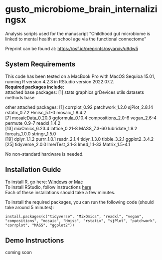 # gusto_microbiome_brain_internalizingsx
Analysis scripts used for the manuscript "Childhood gut microbiome is linked to mental health at school age via the functional connectome"

Preprint can be found at: https://osf.io/preprints/psyarxiv/u9dw5 

## System Requirements
This code has been tested on a MacBook Pro with MacOS Sequioa 15.01, running R version 4.2.3 in RStudio version 2022.07.2.   
**Required packages include:**   
attached base packages:
[1] stats     graphics  grDevices utils     datasets  methods   base     

other attached packages:
 [1] corrplot_0.92      patchwork_1.2.0    sjPlot_2.8.14      rstatix_0.7.2      Hmisc_5.1-0        mosaic_1.8.4.2    
 [7] mosaicData_0.20.3  ggformula_0.10.4   compositions_2.0-6 vegan_2.6-4        permute_0.9-7      readxl_1.4.2      
[13] mixOmics_6.23.4    lattice_0.21-8     MASS_7.3-60        lubridate_1.9.2    forcats_1.0.0      stringr_1.5.0     
[19] dplyr_1.1.2        purrr_1.0.1        readr_2.1.4        tidyr_1.3.0        tibble_3.2.1       ggplot2_3.4.2     
[25] tidyverse_2.0.0    lmerTest_3.1-3     lme4_1.1-33        Matrix_1.5-4.1   

No non-standard hardware is needed.

## Installation Guide  
To install R, go here: [Windows](https://cran.r-project.org/bin/windows/base/old/) or [Mac](https://cran.r-project.org/bin/macosx/)  
To install RStudio, follow instructions [here](https://posit.co/download/rstudio-desktop/)  
Each of these installations should take a few minutes.   

To install the required packages, you can run the following code (should take around 5 minutes):
```
install.packages(c("tidyverse", "MixOmics", "readxl", "vegan", "compositions", "mosaic", "Hmisc", "rstatix", "sjPlot", "patchwork", "corrplot", "MASS", "ggplot2"))
```

## Demo Instructions 
coming soon
